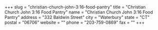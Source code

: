 +++
slug = "christian-church-john-3:16-food-pantry"
title = "Christian Church John 3:16 Food Pantry"
name = "Christian Church John 3:16 Food Pantry"
address = "332 Baldwin Street"
city = "Waterbury"
state = "CT"
postal = "06706"
website = ""
phone = "203-759-0869"
fax = ""
+++
